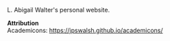 L. Abigail Walter's personal website.

<b>Attribution</b>
<br>Academicons: https://jpswalsh.github.io/academicons/

